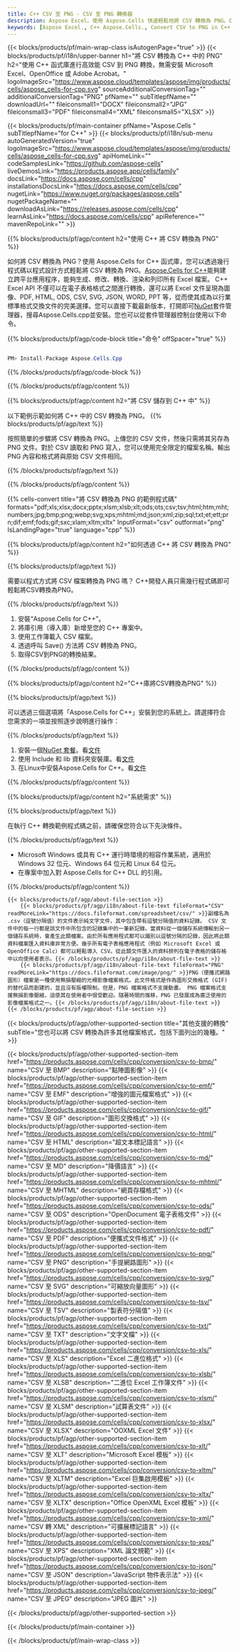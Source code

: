 ```yaml
---
title: C++ CSV 至 PNG - CSV 至 PNG 轉換器
description: Aspose Excel。使用 Aspose.Cells 快速輕鬆地將 CSV 轉換為 PNG。C++ CSV 為 PNG. C++ 將 0761838381830 1076181 將 0761830761830 10760181 將 07618307618381 儲存。為 07611134 81 使用 C++。
keywords: [Aspose Excel., C++ Aspose.Cells., Convert CSV to PNG in C++., Save CSV to PNG using C++., C++ CSV to PNG saveformat., CSV to PNG Converter., C++ Save CSV as PNG]
---
```

{{< blocks/products/pf/main-wrap-class isAutogenPage="true" >}}
{{< blocks/products/pf/i18n/upper-banner h1="將 CSV 轉換為 C++ 中的 PNG" h2="使用 C++ 函式庫進行高效能 CSV 到 PNG 轉換，無需安裝 Microsoft Excel、OpenOffice 或 Adobe Acrobat。" logoImageSrc="https://www.aspose.cloud/templates/aspose/img/products/cells/aspose_cells-for-cpp.svg" sourceAdditionalConversionTag="" additionalConversionTag="PNG" pfName="" subTitlepfName="" downloadUrl="" fileiconsmall1="DOCX" fileiconsmall2="JPG" fileiconsmall3="PDF" fileiconsmall4="XML" fileiconsmall5="XLSX" >}}

{{< blocks/products/pf/main-container pfName="Aspose.Cells " subTitlepfName="for C++" >}}
{{< blocks/products/pf/i18n/sub-menu autoGeneratedVersion="true" logoImageSrc="https://www.aspose.cloud/templates/aspose/img/products/cells/aspose_cells-for-cpp.svg" apiHomeLink="" codeSamplesLink="https://github.com/aspose-cells" liveDemosLink="https://products.aspose.app/cells/family" docsLink="https://docs.aspose.com/cells/cpp" installationsDocsLink="https://docs.aspose.com/cells/cpp" nugetLink="https://www.nuget.org/packages/aspose.cells" nugetPackageName="" downloadAsLink="https://releases.aspose.com/cells/cpp" learnAsLink="https://docs.aspose.com/cells/cpp" apiReference="" mavenRepoLink="" >}}


{{% blocks/products/pf/agp/content h2="使用 C++ 將 CSV 轉換為 PNG" %}}

如何將 CSV 轉換為 PNG？使用 Aspose.Cells for C++ 函式庫，您可以透過幾行程式碼以程式設計方式輕鬆將 CSV 轉換為 PNG。[Aspose.Cells for C++](https://products.aspose.com/cells/cpp)能夠建立跨平台應用程序，能夠生成、修改、轉換、渲染和列印所有 Excel 檔案。 C++ Excel API 不僅可以在電子表格格式之間進行轉換，還可以將 Excel 文件呈現為圖像、PDF, HTML, ODS, CSV, SVG, JSON, WORD, PPT 等，從而使其成為以行業標準格式交換文件的完美選擇。您可以直接下載最新版本，打開即可[NuGet](https://www.nuget.org/packages/Aspose.Cells.Cpp/)套件管理器，搜尋Aspose.Cells.cpp並安裝。您也可以從套件管理器控制台使用以下命令。

{{% blocks/products/pf/agp/code-block title="命令" offSpacer="true" %}}

```cs

PM> Install-Package Aspose.Cells.Cpp

```

{{% /blocks/products/pf/agp/code-block %}}

{{% /blocks/products/pf/agp/content %}}

{{% blocks/products/pf/agp/content h2="將 CSV 儲存到 C++ 中" %}}

以下範例示範如何將 C++ 中的 CSV 轉換為 PNG。
{{% blocks/products/pf/agp/text %}}

按照簡單的步驟將 CSV 轉換為 PNG。上傳您的 CSV 文件，然後只需將其另存為 PNG 文件。對於 CSV 讀取和 PNG 寫入，您可以使用完全限定的檔案名稱。輸出 PNG 內容和格式將與原始 CSV 文件相同。

{{% /blocks/products/pf/agp/text %}}

{{% /blocks/products/pf/agp/content %}}

{{% cells-convert title="將 CSV 轉換為 PNG 的範例程式碼" formats="pdf;xls;xlsx;docx;pptx;xlsm;xlsb;xlt;ods;ots;csv;tsv;html;htm;mht;numbers;jpg;bmp;png;webp;svg;xps;mhtml;md;json;xml;zip;sql;txt;et;ett;prn;dif;emf;fods;gif;sxc;xlam;xltm;xltx" InputFormat="csv" outformat="png" IsLandingPage="true" language="cpp" %}}

{{% blocks/products/pf/agp/content h2="如何透過 C++ 將 CSV 轉換為 PNG" %}}

{{% blocks/products/pf/agp/text %}}

需要以程式方式將 CSV 檔案轉換為 PNG 嗎？ C++開發人員只需幾行程式碼即可輕鬆將CSV轉換為PNG。

{{% /blocks/products/pf/agp/text %}}

1. 安裝“Aspose.Cells for C++”。
1. 將庫引用（導入庫）新增至您的 C++ 專案中。
1. 使用工作簿載入 CSV 檔案。
1. 透過呼叫 Save() 方法將 CSV 轉換為 PNG。
1. 取得CSV到PNG的轉換結果。

{{% /blocks/products/pf/agp/content %}}

{{% blocks/products/pf/agp/content h2="C++庫將CSV轉換為PNG" %}}

{{% blocks/products/pf/agp/text %}}

可以透過三個選項將「Aspose.Cells for C++」安裝到您的系統上。請選擇符合您需求的一項並按照逐步說明進行操作：

{{% /blocks/products/pf/agp/text %}}

1. 安裝一個[NuGet 套餐](https://www.nuget.org/packages/Aspose.Cells.Cpp/)。看[文件](https://docs.aspose.com/cells/cpp/installation/#using-nuget-package-manager)
1. 使用 Include 和 lib 資料夾安裝庫。看[文件](https://docs.aspose.com/cells/cpp/installation/#using-include-and-lib-folders)
1. 在Linux中安裝Aspose.Cells for C++。看[文件](https://docs.aspose.com/cells/cpp/installation/#installing-asposecells-for-c-in-linux)

{{% /blocks/products/pf/agp/content %}}

{{% blocks/products/pf/agp/content h2="系統需求" %}}

{{% blocks/products/pf/agp/text %}}

在執行 C++ 轉換範例程式碼之前，請確保您符合以下先決條件。

{{% /blocks/products/pf/agp/text %}}

- Microsoft Windows 或具有 C++ 運行時環境的相容作業系統，適用於 Windows 32 位元、Windows 64 位元和 Linux 64 位元。
- 在專案中加入對 Aspose.Cells for C++ DLL 的引用。

{{% /blocks/products/pf/agp/content %}}

<!-- aboutfile Starts -->
    {{< blocks/products/pf/agp/about-file-section >}}
        {{< blocks/products/pf/agp/i18n/about-file-text fileFormat="CSV" readMoreLink="https://docs.fileformat.com/spreadsheet/csv/" >}}副檔名為 .csv（逗號分隔值）的文件表示純文字文件，其中包含帶有逗號分隔值的資料記錄。 CSV 文件中的每一行都是該文件中所包含的記錄集中的一筆新記錄。當資料從一個儲存系統傳輸到另一個儲存系統時，會產生此類檔案。由於所有應用程式都可以識別以逗號分隔的記錄，因此將此類資料檔案匯入資料庫非常方便。幾乎所有電子表格應用程式（例如 Microsoft Excel 或 OpenOffice Calc）都可以輕鬆導入 CSV。從此類文件匯入的資料排列在電子表格的儲存格中以向使用者表示。{{< /blocks/products/pf/agp/i18n/about-file-text >}}
        {{< blocks/products/pf/agp/i18n/about-file-text fileFormat="PNG" readMoreLink="https://docs.fileformat.com/image/png/" >}}PNG（便攜式網路圖形）檔案是一種使用無損壓縮的光柵影像檔案格式。此文件格式是作為圖形交換格式 (GIF) 的替代品而創建的，並且沒有版權限制。但是，PNG 檔案格式不支援動畫。 PNG 檔案格式支援無損影像壓縮，這使其在使用者中很受歡迎。隨著時間的推移，PNG 已發展成為廣泛使用的影像檔案格式之一。{{< /blocks/products/pf/agp/i18n/about-file-text >}}
    {{< /blocks/products/pf/agp/about-file-section >}}
<!-- aboutfile Ends -->

{{< blocks/products/pf/agp/other-supported-section title="其他支援的轉換" subTitle="您也可以將 CSV 轉換為許多其他檔案格式，包括下面列出的幾種。" >}}

{{< blocks/products/pf/agp/other-supported-section-item href="https://products.aspose.com/cells/cpp/conversion/csv-to-bmp/" name="CSV 至 BMP" description="點陣圖影像" >}}
{{< blocks/products/pf/agp/other-supported-section-item href="https://products.aspose.com/cells/cpp/conversion/csv-to-emf/" name="CSV 至 EMF" description="增強的圖元檔案格式" >}}
{{< blocks/products/pf/agp/other-supported-section-item href="https://products.aspose.com/cells/cpp/conversion/csv-to-gif/" name="CSV 至 GIF" description="圖形交換格式" >}}
{{< blocks/products/pf/agp/other-supported-section-item href="https://products.aspose.com/cells/cpp/conversion/csv-to-html/" name="CSV 至 HTML" description="超文本標記語言" >}}
{{< blocks/products/pf/agp/other-supported-section-item href="https://products.aspose.com/cells/cpp/conversion/csv-to-md/" name="CSV 至 MD" description="降價語言" >}}
{{< blocks/products/pf/agp/other-supported-section-item href="https://products.aspose.com/cells/cpp/conversion/csv-to-mhtml/" name="CSV 至 MHTML" description="網頁存檔格式" >}}
{{< blocks/products/pf/agp/other-supported-section-item href="https://products.aspose.com/cells/cpp/conversion/csv-to-ods/" name="CSV 至 ODS" description="OpenDocument 電子表格文件" >}}
{{< blocks/products/pf/agp/other-supported-section-item href="https://products.aspose.com/cells/cpp/conversion/csv-to-pdf/" name="CSV 至 PDF" description="便攜式文件格式" >}}
{{< blocks/products/pf/agp/other-supported-section-item href="https://products.aspose.com/cells/cpp/conversion/csv-to-png/" name="CSV 至 PNG" description="手提網路圖形" >}}
{{< blocks/products/pf/agp/other-supported-section-item href="https://products.aspose.com/cells/cpp/conversion/csv-to-svg/" name="CSV 至 SVG" description="可縮放向量圖形" >}}
{{< blocks/products/pf/agp/other-supported-section-item href="https://products.aspose.com/cells/cpp/conversion/csv-to-tsv/" name="CSV 至 TSV" description="製表符分隔值" >}}
{{< blocks/products/pf/agp/other-supported-section-item href="https://products.aspose.com/cells/cpp/conversion/csv-to-txt/" name="CSV 至 TXT" description="文字文檔" >}}
{{< blocks/products/pf/agp/other-supported-section-item href="https://products.aspose.com/cells/cpp/conversion/csv-to-xls/" name="CSV 至 XLS" description="Excel 二進位格式" >}}
{{< blocks/products/pf/agp/other-supported-section-item href="https://products.aspose.com/cells/cpp/conversion/csv-to-xlsb/" name="CSV 至 XLSB" description="二進位 Excel 工作簿文件" >}}
{{< blocks/products/pf/agp/other-supported-section-item href="https://products.aspose.com/cells/cpp/conversion/csv-to-xlsm/" name="CSV 至 XLSM" description="試算表文件" >}}
{{< blocks/products/pf/agp/other-supported-section-item href="https://products.aspose.com/cells/cpp/conversion/csv-to-xlsx/" name="CSV 至 XLSX" description="OOXML Excel 文件" >}}
{{< blocks/products/pf/agp/other-supported-section-item href="https://products.aspose.com/cells/cpp/conversion/csv-to-xlt/" name="CSV 至 XLT" description="Microsoft Excel 模板" >}}
{{< blocks/products/pf/agp/other-supported-section-item href="https://products.aspose.com/cells/cpp/conversion/csv-to-xltm/" name="CSV 至 XLTM" description="Excel 巨集啟用模板" >}}
{{< blocks/products/pf/agp/other-supported-section-item href="https://products.aspose.com/cells/cpp/conversion/csv-to-xltx/" name="CSV 至 XLTX" description="Office OpenXML Excel 模板" >}}
{{< blocks/products/pf/agp/other-supported-section-item href="https://products.aspose.com/cells/cpp/conversion/csv-to-xml/" name="CSV 轉 XML" description="可擴展標記語言" >}}
{{< blocks/products/pf/agp/other-supported-section-item href="https://products.aspose.com/cells/cpp/conversion/csv-to-xps/" name="CSV 至 XPS" description="XML 論文規範" >}}
{{< blocks/products/pf/agp/other-supported-section-item href="https://products.aspose.com/cells/cpp/conversion/csv-to-json/" name="CSV 至 JSON" description="JavaScript 物件表示法" >}}
{{< blocks/products/pf/agp/other-supported-section-item href="https://products.aspose.com/cells/cpp/conversion/csv-to-jpeg/" name="CSV 至 JPEG" description="JPEG 圖片" >}}

{{< /blocks/products/pf/agp/other-supported-section >}}

{{< /blocks/products/pf/main-container >}}
    
{{< /blocks/products/pf/main-wrap-class >}}
